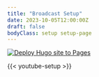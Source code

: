 ```yaml
---
title: "Broadcast Setup"
date: 2023-10-05T12:00:00Z
draft: false
bodyClass: setup setup-page
---
```

[![Deploy Hugo site to Pages](https://github.com/jloosli/ecclespark-info/actions/workflows/hugo.yml/badge.svg)](https://github.com/jloosli/ecclespark-info/actions/workflows/hugo.yml)

{{< youtube-setup >}}
